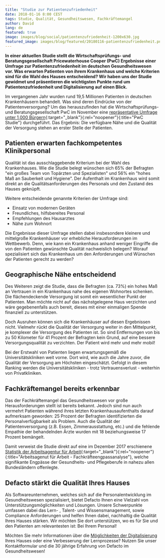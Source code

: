 ```yaml
---
title: "Studie zur Patientenzufriedenheit"
date: 2018-01-16 8:00 CEST
tags: Studie, Qualität, Gesundheitswesen, Fachkräftemangel
author: David
lang: de
featured: true
image: images/blog/social/patientenzufriedenheit-1200x630.jpg
featured_image: images/blog/featured/20180116-patientenzufriedenheit.png
---
```


**In einer aktuellen Studie stellt die Wirtschaftsprüfungs- und Beratungsgesellschaft Pricewaterhouse Cooper (PwC) Ergebnisse einer Umfrage zur Patientenzufriedenheit im deutschen Gesundheitswesen vor. Was erwarten Patienten von ihrem Krankenhaus und welche Kriterien sind für die Wahl des Hauses entscheidend? Wir haben uns der Studie gewidmet und präsentieren die wichtigsten Punkte rund um Patientenzufriedenheit und Digitalisierung auf einen Blick.**

Im vergangenen Jahr wurden rund 19,5 Millionen Patienten in deutschen Krankenhäusern behandelt. Was sind deren Eindrücke von der Patientenversorgung? Um das herauszufinden hat die Wirtschaftsprüfungs- und Beratungsgesellschaft PwC im November eine [repräsentative Umfrage unter 1,000 Bürgern](https://www.pwc.de/de/pressemitteilungen/2017/pwc-studie-erste-hilfe-krankenhaeuser-2017-v2.pdf){:target="_blank"}{:rel="noopener"}{:title="PwC Studie"} durchgeführt. Das Ergebnis: Die verfügbare Nähe und die Qualität der Versorgung stehen an erster Stelle der Patienten.

## Patienten erwarten fachkompetentes Klinikpersonal

Qualität ist das ausschlaggebende Kriterium bei der Wahl des Krankenhauses. Wie die Studie belegt wünschen sich 65% der Befragten "ein großes Team von Topärzten und Spezialisten" und 56% ein "hohes Maß an Sauberkeit und Hygiene". Der Aufenthalt im Krankenhaus wird somit direkt an die Qualitätsanforderungen des Personals und den Zustand des Hauses geknüpft.

Weitere entscheidende genannte Kriterien der Umfrage sind:

- Einsatz von modernen Geräten
- Freundliches, hilfsbereites Personal
- Empfehlungen des Hausarztes
- Nähe zum Wohnort

Die Ergebnisse dieser Umfrage stellen dabei insbesondere kleinere und mittelgroße Krankenhäuser vor erhebliche Herausforderungen im Wettbewerb. Denn, wie kann ein Krankenhaus anhand weniger Eingriffe die von den Patienten gewünschte Qualität nachweislich belegen? Worauf spezialisiert sich das Krankenhaus um den Anforderungen und Wünschen der Patienten gerecht zu werden?

## Geographische Nähe entscheidend

Des Weiteren zeigt die Studie, dass die Befragten (ca. 73%) ein hohes Maß an Vertrauen in ein Krankenhaus nahe des eigenen Wohnortes schenken. Die flächendeckende Versorgung ist somit ein wesentlicher Punkt der Patienten. Man möchte nicht auf das nächstgelegene Haus verzichten und wäre gegebenenfalls auch bereit, dieses mit einer einmaligen Spende finanziell zu unterstützen.

Doch Ausruhen können sich die Krankenhäuser auf diesen Ergebnissen nicht. Vielmehr rückt die Qualität der Versorgung weiter in den Mittelpunkt, je komplexer die Versorgung des Patienten ist. So sind Entfernungen von bis zu 50 Kilometer für 41 Prozent der Befragten kein Grund, auf eine bessere Versorgungsqualität zu verzichten. Der Patient wird mehr und mehr mobil!

Bei der Erstwahl von Patienten liegen erwartungsgemäß die Universitätskliniken weit vorne. Dort wird, wie auch die Jahre zuvor, die Qualität der Versorgung am Höchsten eingeschätzt. Gefolgt in diesem Ranking werden die Universitätskliniken - trotz Vertrauensverlust - weiterhin von Privatkliniken.

## Fachkräftemangel bereits erkennbar

Das der Fachkräftemangel das Gesundheitswesen vor große Herausforderungen stellt ist bereits bekannt. Jedoch sind nun auch vermehrt Patienten während ihres letzten Krankenhausaufenthalts darauf aufmerksam geworden: 25 Prozent der Befragten identifizierten die Personalverfügbarkeit als Problem. Auch die Qualität der Patientenversorgung (z.B. Essen, Zimmerausstattung, etc.) und die fehlende Empathie der behandelnden Ärzte wurden mit 18 beziehungsweise 17 Prozent bemängelt.

Damit verweist die Studie direkt auf eine im Dezember 2017 erschienene [Statistik der Arbeitsagentur für Arbeit](https://statistik.arbeitsagentur.de/Navigation/Footer/Top-Produkte/Fachkraefteengpassanalyse-Nav.html){:target="_blank"}{:rel="noopener"}{:title="Arbeitsagenut für Arbeit - Fachkräfteengpassanalyse"}, welche signifikante Engpässe der Gesundheits- und Pflegeberufe in nahezu allen Bundesländern offenlegte.

## Defacto stärkt die Qualität Ihres Hauses

Als Softwareunternehmen, welches sich auf die Personalentwicklung im Gesundheitswesen spezialisiert, bietet Defacto Ihnen eine Vielzahl von Unterstützungsmöglichkeiten und Lösungen. Unsere Schwerpunkte umfassen dabei das Lern- , Talent- und Wissensmanagement, sowie Compliance Anforderungen und helfen Ihnen dabei, nachhaltig die Qualität Ihres Hauses stärken. Wir möchten Sie dort unterstützen, wo es für Sie und den Patienten am relevantesten ist: Bei Ihrem Personal!

Möchten Sie mehr Informationen über die [Möglichkeiten der Digitalisierung](/digitalisierung-im-krankenhaus/) Ihres Hauses oder eine Verbesserung der Lernprozesse? Nutzen Sie unser Kontaktformular und die 30 jährige Erfahrung von Defacto im Gesundheitswesen!
